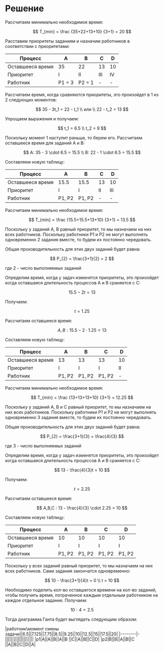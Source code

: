 # Решение

Рассчитаем минимально необходимое время:

$$
T_{min} = \frac {35+22+13+10} {3+1} = 20
$$

Расставим приоритеты заданиям и назначим работников в соответствии с приоритетами:

| Процесс          | A     | B     | C     | D     |
| ---------------- | ----- | ----- | ----- | ----- |
| Оставшееся время | 35    | 22    | 13    | 10    |
| Приоритет        | I     | II    | III   | IV    |
| Работник         | P1 = 3| P2 = 1|   -   |   -   |

Рассчитаем время, когда сравняются приоритеты, это произойдет в 1 из 2 следующих моментов:

$$
35 - 3t_1 = 22 - t_1 \\
или \\
22 - t_2 = 13
$$

Упрощаем выражения и получаем:

$$
t_1 = 6.5 \\
t_2 = 9
$$

Поскольку момент 1 наступит раньше, то берем его.  Рассчитаем оставшееся время для заданий A и B:

$$
A: 35 - 3 \cdot 6.5 = 15.5 \\
B: 22 - 1 \cdot 6.5 = 15.5
$$

Составляем новую таблицу:

| Процесс          | A     | B     | C     | D     |
| ---------------- | ----- | ----- | ----- | ----- |
| Оставшееся время | 15.5  | 15.5  | 13    | 10    |
| Приоритет        |  I    |  I    |  II   |  III  |
| Работник         |P1,  P2|P1,  P2|   -   |   -   |

Рассчитаем минимально необходимое время:

$$
T_{min} = \frac {15.5+15.5+13+10} {3+1} = 13.5
$$

Поскольку у заданий A, B равный приоритет, то мы назначаем на них всех работников. Поскольку работники P1 и P2 не могут выполнять одновременно 2 задания вместе, то будем их постоянно чередовать.

Общая производительность для этих двух заданий будет равна:

$$
P_{2} = \frac{3+1}{2} = 2
$$

где 2 - число выполняемых заданий

Определим время, когда у задач изменятся приоритеты, это произойдет когда оставшаяся длительность процессов А и В сраняется с С:

$$
15.5 - 2t = 13
$$

Получаем:

$$
t = 1.25
$$

Рассчитаем оставшееся время:

$$
A, B : 15.5 - 2 \cdot 1.25 = 13
$$

Составляем новую таблицу:

| Процесс          | A     | B     | C     | D     |
| ---------------- | ----- | ----- | ----- | ----- |
| Оставшееся время | 13    | 13    | 13    | 10    |
| Приоритет        |  I    |  I    |  I    |  II   |
| Работник         |P1, P2 |P1, P2 |P1, P2 |   -   |

Рассчитаем минимально необходимое время:

$$
T_{min} = \frac {13+13+13+10} {3+1} = 12.25
$$

Поскольку у заданий A, B и С равный приоритет, то мы назначаем на них всех работников. Поскольку работники P1 и P2 не могут выполнять одновременно 3 задания вместе, то будем их постоянно чередовать.

Общая производительность для этих двух заданий будет равна:

$$
P_{2} = \frac{3+1}{3} = \frac{4}{3}
$$

где 3 - число выполняемых заданий

Определим время, когда у задач изменятся приоритеты, это произойдет когда оставшаяся длительность процессов А и В сраняется с С:

$$
13 - \frac{4}{3}t = 10
$$

Получаем:

$$
t = 2.25
$$

Рассчитаем оставшееся время:

$$
A,B,C : 13 - \frac{4}{3} \cdot 2.25 = 10
$$

Составляем новую таблицу:

| Процесс          | A     | B     | C     | D     |
| ---------------- | ----- | ----- | ----- | ----- |
| Оставшееся время | 10    | 10    | 10    | 10    |
| Приоритет        |  I    |  I    |  I    |  I    |
| Работник         |P1, P2 |P1, P2 |P1, P2 |P1, P2 |

Поскольку у всех заданий равный приоритет, то мы назначаем на них всех работников. Сами задания закончатся одновременно:

$$
10 - \frac{3+1}{4}t = 0 \\
t = 10
$$

Необходимо поделить кол-во оставшегося времени на кол-во заданий, чтобы получить время, потраченное каждым отдельным работником на каждое отдельное задание. Получаем: 

$$
10 : 4 = 2.5
$$

Тогда диаграмма Ганта будет выглядеть следующим образом: 

|работник\момент смены задачи||6.5||7.125||7.75||8.5||9.25||10||12.5||15||17.5||20|
|--------|-||||||||||||||||||||
|p1|A||A||B||A||B ||C||A||B||C||D|
|p2|B||B||A||B||C ||A||B||C||D||A|
